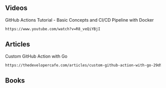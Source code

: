 ## Videos
GitHub Actions Tutorial - Basic Concepts and CI/CD Pipeline with Docker
```html
https://www.youtube.com/watch?v=R8_veQiYBjI
```


## Articles
Custom GitHub Action with Go
```html
https://thedevelopercafe.com/articles/custom-github-action-with-go-29d9ce66e5a8
```

## Books
